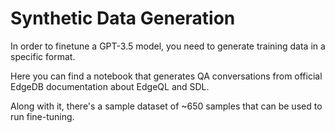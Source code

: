 # Synthetic Data Generation

In order to finetune a GPT-3.5 model, you need to generate training data in a specific format.

Here you can find a notebook that generates QA conversations from official EdgeDB documentation about EdgeQL and SDL.

Along with it, there's a sample dataset of ~650 samples that can be used to run fine-tuning.